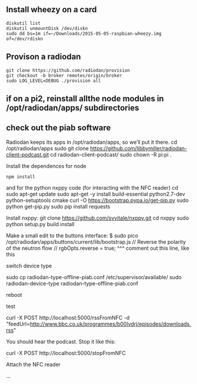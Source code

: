 ## Install wheezy on a card

    diskutil list
    diskutil unmountDisk /dev/diskn
    sudo dd bs=1m if=~/Downloads/2015-05-05-raspbian-wheezy.img of=/dev/rdiskn

## Provison a radiodan

    git clone https://github.com/radiodan/provision
    git checkout -b broker remotes/origin/broker
    sudo LOG_LEVEL=DEBUG ./provision all

## if on a pi2, reinstall allthe node modules in /opt/radiodan/apps/ subdirectories

## check out the piab software

Radiodan keeps its apps in /opt/radiodan/apps, so we’ll put it there. 
    cd /opt/radiodan/apps 
    sudo git clone https://github.com/libbymiller/radiodan-client-podcast.git 
    cd radiodan-client-podcast/ 
    sudo chown -R pi:pi .

Install the dependences for node

    npm install 


and for the python nxppy code (for interacting with the NFC reader) 
    cd 
    sudo apt-get update 
    sudo apt-get -y install build-essential python2.7-dev python-setuptools cmake 
    curl -O https://bootstrap.pypa.io/get-pip.py 
    sudo python get-pip.py 
    sudo pip install requests

Install nxppy: 
    git clone https://github.com/svvitale/nxppy.git 
    cd nxppy 
    sudo python setup.py build install


Make a small edit to the buttons interface: $ sudo pico /opt/radiodan/apps/buttons/current/lib/bootstrap.js 
// Reverse the polarity of the neutron flow 
// rgbOpts.reverse = true; 
^^^ comment out this line, like this


switch device type

 sudo cp radiodan-type-offline-piab.conf /etc/supervisor/available/
 sudo radiodan-device-type radiodan-type-offline-piab.conf


reboot

test

curl -X POST http://localhost:5000/rssFromNFC -d "feedUrl=http://www.bbc.co.uk/programmes/b00lvdrj/episodes/downloads.rss"

You should hear the podcast. Stop it like this:

curl -X POST http://localhost:5000/stopFromNFC

Attach the NFC reader

...
